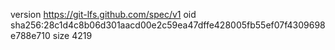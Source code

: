 version https://git-lfs.github.com/spec/v1
oid sha256:28c1d4c8b06d301aacd00e2c59ea47dffe428005fb55ef07f4309698e788e710
size 4219
